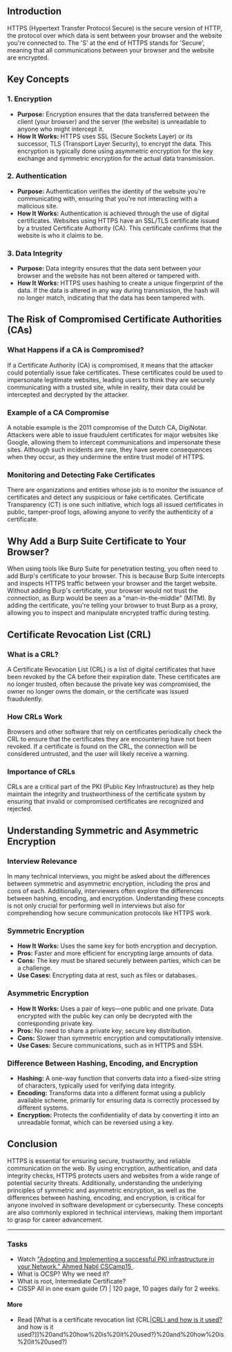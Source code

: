 ## Introduction
HTTPS (Hypertext Transfer Protocol Secure) is the secure version of HTTP, the protocol over which data is sent between your browser and the website you're connected to. The 'S' at the end of HTTPS stands for 'Secure', meaning that all communications between your browser and the website are encrypted.

## Key Concepts
### 1. **Encryption**
- **Purpose:** Encryption ensures that the data transferred between the client (your browser) and the server (the website) is unreadable to anyone who might intercept it.
- **How It Works:** HTTPS uses SSL (Secure Sockets Layer) or its successor, TLS (Transport Layer Security), to encrypt the data. This encryption is typically done using asymmetric encryption for the key exchange and symmetric encryption for the actual data transmission.

### 2. **Authentication**
- **Purpose:** Authentication verifies the identity of the website you're communicating with, ensuring that you're not interacting with a malicious site.
- **How It Works:** Authentication is achieved through the use of digital certificates. Websites using HTTPS have an SSL/TLS certificate issued by a trusted Certificate Authority (CA). This certificate confirms that the website is who it claims to be.

### 3. **Data Integrity**
- **Purpose:** Data integrity ensures that the data sent between your browser and the website has not been altered or tampered with.
- **How It Works:** HTTPS uses hashing to create a unique fingerprint of the data. If the data is altered in any way during transmission, the hash will no longer match, indicating that the data has been tampered with.

## The Risk of Compromised Certificate Authorities (CAs)
### **What Happens if a CA is Compromised?**
If a Certificate Authority (CA) is compromised, it means that the attacker could potentially issue fake certificates. These certificates could be used to impersonate legitimate websites, leading users to think they are securely communicating with a trusted site, while in reality, their data could be intercepted and decrypted by the attacker.

### **Example of a CA Compromise**
A notable example is the 2011 compromise of the Dutch CA, DigiNotar. Attackers were able to issue fraudulent certificates for major websites like Google, allowing them to intercept communications and impersonate these sites. Although such incidents are rare, they have severe consequences when they occur, as they undermine the entire trust model of HTTPS.

### **Monitoring and Detecting Fake Certificates**
There are organizations and entities whose job is to monitor the issuance of certificates and detect any suspicious or fake certificates. Certificate Transparency (CT) is one such initiative, which logs all issued certificates in public, tamper-proof logs, allowing anyone to verify the authenticity of a certificate.

## Why Add a Burp Suite Certificate to Your Browser?
When using tools like Burp Suite for penetration testing, you often need to add Burp's certificate to your browser. This is because Burp Suite intercepts and inspects HTTPS traffic between your browser and the target website. Without adding Burp's certificate, your browser would not trust the connection, as Burp would be seen as a "man-in-the-middle" (MITM). By adding the certificate, you're telling your browser to trust Burp as a proxy, allowing you to inspect and manipulate encrypted traffic during testing.

## Certificate Revocation List (CRL)
### **What is a CRL?**
A Certificate Revocation List (CRL) is a list of digital certificates that have been revoked by the CA before their expiration date. These certificates are no longer trusted, often because the private key was compromised, the owner no longer owns the domain, or the certificate was issued fraudulently.

### **How CRLs Work**
Browsers and other software that rely on certificates periodically check the CRL to ensure that the certificates they are encountering have not been revoked. If a certificate is found on the CRL, the connection will be considered untrusted, and the user will likely receive a warning.

### **Importance of CRLs**
CRLs are a critical part of the PKI (Public Key Infrastructure) as they help maintain the integrity and trustworthiness of the certificate system by ensuring that invalid or compromised certificates are recognized and rejected.

## Understanding Symmetric and Asymmetric Encryption
### **Interview Relevance**
In many technical interviews, you might be asked about the differences between symmetric and asymmetric encryption, including the pros and cons of each. Additionally, interviewers often explore the differences between hashing, encoding, and encryption. Understanding these concepts is not only crucial for performing well in interviews but also for comprehending how secure communication protocols like HTTPS work.

### **Symmetric Encryption**
- **How It Works:** Uses the same key for both encryption and decryption.
- **Pros:** Faster and more efficient for encrypting large amounts of data.
- **Cons:** The key must be shared securely between parties, which can be a challenge.
- **Use Cases:** Encrypting data at rest, such as files or databases.

### **Asymmetric Encryption**
- **How It Works:** Uses a pair of keys—one public and one private. Data encrypted with the public key can only be decrypted with the corresponding private key.
- **Pros:** No need to share a private key; secure key distribution.
- **Cons:** Slower than symmetric encryption and computationally intensive.
- **Use Cases:** Secure communications, such as in HTTPS and SSH.

### **Difference Between Hashing, Encoding, and Encryption**
- **Hashing:** A one-way function that converts data into a fixed-size string of characters, typically used for verifying data integrity.
- **Encoding:** Transforms data into a different format using a publicly available scheme, primarily for ensuring data is correctly processed by different systems.
- **Encryption:** Protects the confidentiality of data by converting it into an unreadable format, which can be reversed using a key.

## Conclusion
HTTPS is essential for ensuring secure, trustworthy, and reliable communication on the web. By using encryption, authentication, and data integrity checks, HTTPS protects users and websites from a wide range of potential security threats. Additionally, understanding the underlying principles of symmetric and asymmetric encryption, as well as the differences between hashing, encoding, and encryption, is critical for anyone involved in software development or cybersecurity. These concepts are also commonly explored in technical interviews, making them important to grasp for career advancement.

---
### Tasks
- Watch ["Adopting and Implementing a successful PKI infrastructure in your Network." Ahmed Nabil CSCamp15 ](https://youtu.be/eun8LJQ7YZs?feature=shared).
- What is OCSP? Why we need it?
- What is root, Intermediate Certificate?
- CISSP All in one exam guide (7) | 120 page, 10 pages daily for 2 weeks.

#### More
- Read [What is a certificate revocation list (CRL|[CRL) and how is it used?](CRL) and how is it used?]]%20and%20how%20is%20it%20used?)%20and%20how%20is%20it%20used?)
